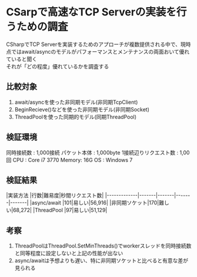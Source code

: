 # CSarpで高速なTCP Serverの実装を行うための調査
CSharpでTCP Serverを実装するためのアプローチが複数提供される中で、現時点ではawait/asyncのモデルがパフォーマンスとメンテナンスの両面おいて優れていると聞く  
それが「どの程度」優れているかを調査する

## 比較対象
1. await/asyncを使った非同期モデル(非同期TcpClient)
2. BeginRecieve()などを使った非同期モデル(非同期Socket)
3. ThreadPoolを使った同期的モデル(同期ThreadPool)

## 検証環境
同時接続数            : 1,000接続
パケット本体          : 1,000byte
1接続辺りリクエスト数 : 1,00回
CPU   : Core i7 3770
Memory: 16G
OS    : Windows 7

## 検証結果
|実装方法      |行数|難易度|秒間リクエスト数|
|-------------|-------|-------|-------|-------|
|async/await  |101|易しい|56,916|
|非同期ソケット|170|難しい|68,272|
|ThreadPool   |97|易しい|51,129|

## 考察
1. ThreadPoolはThreadPool.SetMinThreads()でworkerスレッドを同時接続数と同等程度に設定しないと上記の性能が出ない
2. async/awaitは予想よりも遅い、特に非同期ソケットと比べると有意な差が見られる

